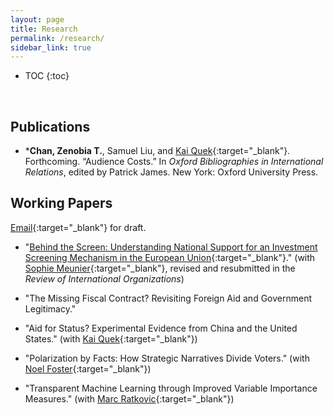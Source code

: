 ```yaml
---
layout: page
title: Research
permalink: /research/
sidebar_link: true
---
```


* TOC
{:toc}
<p>&nbsp;</p>

## Publications

* ***Chan, Zenobia T.**, Samuel Liu, and [Kai Quek](https://ppaweb.hku.hk/f/quek){:target="_blank"}. Forthcoming. “Audience Costs.” In _Oxford Bibliographies in International Relations_, edited by Patrick James. New York: Oxford University Press.

## Working Papers

[Email](mailto:zeno@princeton.edu){:target="_blank"} for draft.

* "[Behind the Screen: Understanding National Support for an Investment Screening Mechanism in the European Union](https://dx.doi.org/10.2139/ssrn.3726973){:target="_blank"}."  (with [Sophie Meunier](https://scholar.princeton.edu/smeunier/home){:target="_blank"}, revised and resubmitted in the _Review of International Organizations_)

* "The Missing Fiscal Contract? Revisiting Foreign Aid and Government Legitimacy." 


* "Aid for Status? Experimental Evidence from China and the United States." (with [Kai Quek](https://ppaweb.hku.hk/f/quek){:target="_blank"})

* "Polarization by Facts: How Strategic Narratives Divide Voters." (with [Noel Foster](https://www.noelfoster.com/){:target="_blank"})

* "Transparent Machine Learning through Improved Variable Importance Measures." (with [Marc Ratkovic](https://scholar.princeton.edu/ratkovic/home){:target="_blank"})





